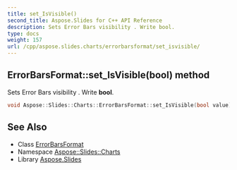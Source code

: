 ```yaml
---
title: set_IsVisible()
second_title: Aspose.Slides for C++ API Reference
description: Sets Error Bars visibility . Write bool.
type: docs
weight: 157
url: /cpp/aspose.slides.charts/errorbarsformat/set_isvisible/
---
```

## ErrorBarsFormat::set_IsVisible(bool) method


Sets Error Bars visibility . Write **bool**.

```cpp
void Aspose::Slides::Charts::ErrorBarsFormat::set_IsVisible(bool value) override
```

## See Also

* Class [ErrorBarsFormat](./)
* Namespace [Aspose::Slides::Charts](../)
* Library [Aspose.Slides](../../)